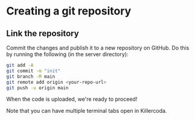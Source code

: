# Creating a git repository

## Link the repository

Commit the changes and publish it to a new repository on GitHub. Do this by running the following (in the server directory):

```bash
git add -A
git commit -m "init"
git branch -M main
git remote add origin <your-repo-url>
git push -u origin main
```

When the code is uploaded, we're ready to proceed!

Note that you can have multiple terminal tabs open in Killercoda.
